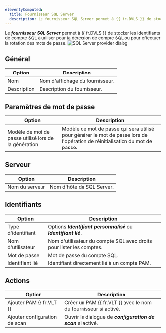 ```yaml
---
eleventyComputed:
  title: Fournisseur SQL Server
  description: Le fournisseur SQL Server permet à {{ fr.DVLS }} de stocker les identifiants de compte SQL à utiliser pour la détection de compte SQL ou pour effectuer la rotation des mots de passe.
---
```

Le ***fournisseur SQL Server*** permet à {{ fr.DVLS }} de stocker les identifiants de compte SQL à utiliser pour la détection de compte SQL ou pour effectuer la rotation des mots de passe.
![SQL Server provider dialog](https://cdnweb.devolutions.net/docs/docs_en_server_ServerOp2118.png)

## Général
| Option      | Description                  |
|-------------|------------------------------|
| Nom         | Nom d'affichage du fournisseur.|
| Description | Description du fournisseur.   |

## Paramètres de mot de passe
| Option                              | Description                                                                                        |
|-------------------------------------|----------------------------------------------------------------------------------------------------|
| Modèle de mot de passe utilisé lors de la génération | Modèle de mot de passe qui sera utilisé pour générer le mot de passe lors de l'opération de réinitialisation du mot de passe.  |

## Serveur
| Option      | Description                   |
|-------------|-------------------------------|
| Nom du serveur | Nom d'hôte du SQL Server.   |

## Identifiants
| Option   | Description                                                        |
|----------|--------------------------------------------------------------------|
| Type d'identifiant | Options ***Identifiant personnalisé*** ou ***Identifiant lié***.            | 
| Nom d'utilisateur | Nom d'utilisateur du compte SQL avec droits pour lister les comptes. |
| Mot de passe | Mot de passe du compte SQL.                              |
| Identifiant lié | Identifiant directement lié à un compte PAM.              | 

## Actions
| Option                | Description                                                         |
|-----------------------|---------------------------------------------------------------------|
| Ajouter PAM {{ fr.VLT }}  | Créer un PAM {{ fr.VLT }} avec le nom du fournisseur si activé. |
| Ajouter configuration de scan | Ouvrir le dialogue de ***configuration de scan*** si activé.                 |
